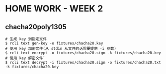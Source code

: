 # HOME WORK - WEEK 2

## chacha20poly1305

```shell
# 生成 key 到指定文件
$ rcli text gen-key -o fixtures/chacha20.key
# 使用 key 加密文件(从 stdin 从文件的话需要提供 -i 参数)
$ rcli text encrypt -o fixtures/chacha20.sign -k fixtures/chacha20.key
# 使用 key 解密文件`
$ rcli text decrypt -i fixtures/chacha20.sign -o fixtures/chacha20.txt -k fixtures/chacha20.key
```
